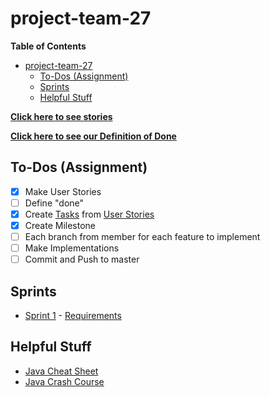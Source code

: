 # project-team-27

**Table of Contents**

- [project-team-27](#project-team-27)
	- [To-Dos (Assignment)](#to-dos-assignment)
	- [Sprints](#sprints)
	- [Helpful Stuff](#helpful-stuff)

[**Click here to see stories**](https://github.com/cs361fall2018/project-team-27/wiki/User-Stories)

[**Click here to see our Definition of Done**](https://github.com/cs361fall2018/project-team-27/wiki/Definition-of-Done)

## To-Dos (Assignment)

- [x] Make User Stories
- [ ] Define "done"
- [x] Create [Tasks](https://github.com/cs361fall2018/project-team-27/issues) from [User Stories](https://github.com/cs361fall2018/project-team-27/wiki/User-Stories)
- [x] Create Milestone
- [ ] Each branch from member for each feature to implement
- [ ] Make Implementations
- [ ] Commit and Push to master

## Sprints

- [Sprint 1](https://cs361fall2018.github.io/assignments/sprint1/) - [Requirements](https://cs361fall2018.github.io/docs/battleship-requirements.pdf)

## Helpful Stuff

- [Java Cheat Sheet](https://introcs.cs.princeton.edu/java/11cheatsheet/)
- [Java Crash Course](http://www.cs.rpi.edu/courses/fall02/netprog/notes/javaintro.pdf)
